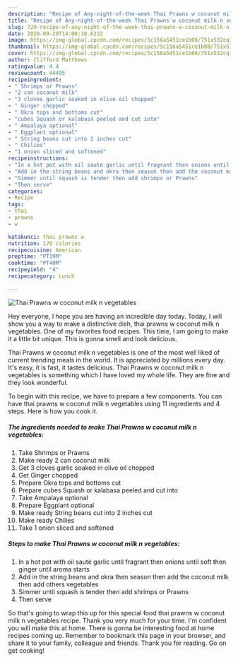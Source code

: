 ```yaml
---
description: "Recipe of Any-night-of-the-week Thai Prawns w coconut milk n vegetables"
title: "Recipe of Any-night-of-the-week Thai Prawns w coconut milk n vegetables"
slug: 729-recipe-of-any-night-of-the-week-thai-prawns-w-coconut-milk-n-vegetables
date: 2020-09-20T14:00:38.623Z
image: https://img-global.cpcdn.com/recipes/5c156a5451ce1b08/751x532cq70/thai-prawns-w-coconut-milk-n-vegetables-recipe-main-photo.jpg
thumbnail: https://img-global.cpcdn.com/recipes/5c156a5451ce1b08/751x532cq70/thai-prawns-w-coconut-milk-n-vegetables-recipe-main-photo.jpg
cover: https://img-global.cpcdn.com/recipes/5c156a5451ce1b08/751x532cq70/thai-prawns-w-coconut-milk-n-vegetables-recipe-main-photo.jpg
author: Clifford Matthews
ratingvalue: 4.4
reviewcount: 44495
recipeingredient:
- " Shrimps or Prawns"
- "2 can coconut milk"
- "3 cloves garlic soaked in olive oil chopped"
- " Ginger chopped"
- " Okra tops and bottoms cut"
- "cubes Squash or kalabasa peeled and cut into"
- " Ampalaya optional"
- " Eggplant optional"
- " String beans cut into 2 inches cut"
- " Chilies"
- "1 onion sliced and softened"
recipeinstructions:
- "In a hot pot with oil sauté garlic until fragrant then onions until soft then ginger until aroma starts"
- "Add in the string beans and okra then season then add the coconut milk then add others vegetables"
- "Simmer until squash is tender then add shrimps or Prawns"
- "Then serve"
categories:
- Recipe
tags:
- thai
- prawns
- w

katakunci: thai prawns w 
nutrition: 170 calories
recipecuisine: American
preptime: "PT19M"
cooktime: "PT40M"
recipeyield: "4"
recipecategory: Lunch

---
```



![Thai Prawns w coconut milk n vegetables](https://img-global.cpcdn.com/recipes/5c156a5451ce1b08/751x532cq70/thai-prawns-w-coconut-milk-n-vegetables-recipe-main-photo.jpg)

Hey everyone, I hope you are having an incredible day today. Today, I will show you a way to make a distinctive dish, thai prawns w coconut milk n vegetables. One of my favorites food recipes. This time, I am going to make it a little bit unique. This is gonna smell and look delicious.

Thai Prawns w coconut milk n vegetables is one of the most well liked of current trending meals in the world. It is appreciated by millions every day. It's easy, it is fast, it tastes delicious. Thai Prawns w coconut milk n vegetables is something which I have loved my whole life. They are fine and they look wonderful.




To begin with this recipe, we have to prepare a few components. You can have thai prawns w coconut milk n vegetables using 11 ingredients and 4 steps. Here is how you cook it.

<!--inarticleads1-->

##### The ingredients needed to make Thai Prawns w coconut milk n vegetables:

1. Take  Shrimps or Prawns
1. Make ready 2 can coconut milk
1. Get 3 cloves garlic soaked in olive oil chopped
1. Get  Ginger chopped
1. Prepare  Okra tops and bottoms cut
1. Prepare cubes Squash or kalabasa peeled and cut into
1. Take  Ampalaya optional
1. Prepare  Eggplant optional
1. Make ready  String beans cut into 2 inches cut
1. Make ready  Chilies
1. Take 1 onion sliced and softened




<!--inarticleads2-->

##### Steps to make Thai Prawns w coconut milk n vegetables:

1. In a hot pot with oil sauté garlic until fragrant then onions until soft then ginger until aroma starts
1. Add in the string beans and okra then season then add the coconut milk then add others vegetables
1. Simmer until squash is tender then add shrimps or Prawns
1. Then serve




So that's going to wrap this up for this special food thai prawns w coconut milk n vegetables recipe. Thank you very much for your time. I'm confident you will make this at home. There is gonna be interesting food at home recipes coming up. Remember to bookmark this page in your browser, and share it to your family, colleague and friends. Thank you for reading. Go on get cooking!
